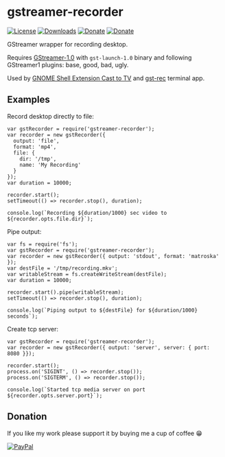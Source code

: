 # gstreamer-recorder
[![License](https://img.shields.io/npm/l/gstreamer-recorder.svg)](https://github.com/Rafostar/gstreamer-recorder/blob/master/LICENSE)
[![Downloads](https://img.shields.io/npm/dt/gstreamer-recorder.svg)](https://www.npmjs.com/package/gstreamer-recorder)
[![Donate](https://img.shields.io/badge/Donate-PayPal-blue.svg)](https://www.paypal.com/cgi-bin/webscr?cmd=_s-xclick&hosted_button_id=TFVDFD88KQ322)
[![Donate](https://img.shields.io/badge/Donate-PayPal.Me-lightgrey.svg)](https://www.paypal.me/Rafostar)

GStreamer wrapper for recording desktop.

Requires [GStreamer-1.0](https://gstreamer.freedesktop.org) with `gst-launch-1.0` binary and following GStreamer1 plugins: base, good, bad, ugly.

Used by [GNOME Shell Extension Cast to TV](https://github.com/Rafostar/gnome-shell-extension-cast-to-tv) and [gst-rec](https://github.com/Rafostar/gst-rec) terminal app.

## Examples
Record desktop directly to file:
```
var gstRecorder = require('gstreamer-recorder');
var recorder = new gstRecorder({
  output: 'file',
  format: 'mp4',
  file: {
    dir: '/tmp',
    name: 'My Recording'
  }
});
var duration = 10000;

recorder.start();
setTimeout(() => recorder.stop(), duration);

console.log(`Recording ${duration/1000} sec video to ${recorder.opts.file.dir}`);
```

Pipe output:
```
var fs = require('fs');
var gstRecorder = require('gstreamer-recorder');
var recorder = new gstRecorder({ output: 'stdout', format: 'matroska' });
var destFile = '/tmp/recording.mkv';
var writableStream = fs.createWriteStream(destFile);
var duration = 10000;

recorder.start().pipe(writableStream);
setTimeout(() => recorder.stop(), duration);

console.log(`Piping output to ${destFile} for ${duration/1000} seconds`);
```

Create tcp server:
```
var gstRecorder = require('gstreamer-recorder');
var recorder = new gstRecorder({ output: 'server', server: { port: 8080 }});

recorder.start();
process.on('SIGINT', () => recorder.stop());
process.on('SIGTERM', () => recorder.stop());

console.log(`Started tcp media server on port ${recorder.opts.server.port}`);
```

## Donation
If you like my work please support it by buying me a cup of coffee :grin:

[![PayPal](https://www.paypalobjects.com/en_US/i/btn/btn_donateCC_LG.gif)](https://www.paypal.com/cgi-bin/webscr?cmd=_s-xclick&hosted_button_id=TFVDFD88KQ322)

